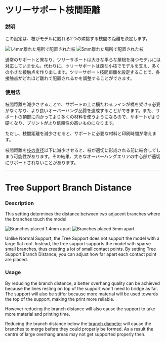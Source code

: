 ツリーサポート枝間距離
====
### **説明**
この設定は、枝がモデルに触れる2つの隣接する枝間の距離を決定します。

![1.4mm離れた場所で配置された枝](../images/support_tree_branch_distance_1_4.png)
![5mm離れた場所で配置された枝](../images/support_tree_branch_distance_5.png)

通常のサポートと異なり、ツリーサポートは大きな平らな屋根を持つモデルには対応していません。代わりに、ツリーサポートは疎な小枝でモデルを支え、多くの小さな接触点を作り出します。ツリーサポート枝間距離を設定することで、各接触点がどれほど離れて配置されるかを調整することができます。

### **使用法**
枝間距離を減少させることで、サポートの上に横たわるラインが橋を架ける必要がなくなり、より良いオーバーハング品質を達成することができます。また、サポートの頂部に向かってより多くの材料を使うようになるので、サポートがより硬くなり、プリントがより信頼性の高いものになります。

ただし、枝間距離を減少させると、サポートに必要な材料と印刷時間が増えます。

枝間距離を[枝の直径](support_tree_branch_diameter.md)以下に減少させると、枝が適切に形成される前に結合してしまう可能性があります。その結果、大きなオーバーハングエリアの中心部が適切にサポートされないことがあります。

---

Tree Support Branch Distance
====
### **Description**
This setting determines the distance between two adjacent branches where the branches touch the model.

![Branches placed 1.4mm apart](../images/support_tree_branch_distance_1_4.png)
![Branches placed 5mm apart](../images/support_tree_branch_distance_5.png)

Unlike Normal Support, the Tree Support does not support the model with a large flat roof. Instead, the tree support supports the model with sparse small branches, thus creating a lot of small contact points. By setting Tree Support Branch Distance, you can adjust how far apart each contact point are placed. 

### **Usage**
By reducing the branch distance, a better overhang quality can be achieved because the lines resting on top of the support won't need to bridge as far. The support will also be stiffer because more material will be used towards the top of the support, making the print more reliable.

However reducing the branch distance will also cause the support to take more material and printing time.

Reducing the branch distance below the [branch diameter](support_tree_branch_diameter.md) will cause the branches to merge before they could properly be formed. As a result the centre of large overhang areas may not get supported properly then.